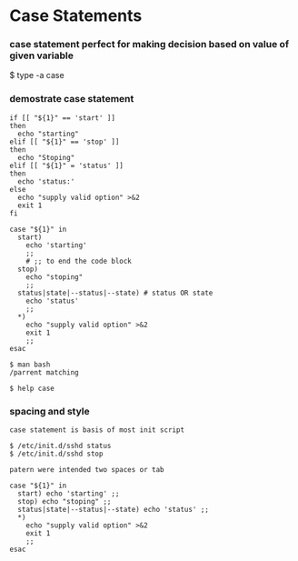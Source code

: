 # Case Statements
### case statement perfect for making decision based on value of given variable
  $ type -a case

  ### demostrate case statement
    if [[ "${1}" == 'start' ]]
    then
      echo "starting"
    elif [[ "${1}" == 'stop' ]]
    then
      echo "Stoping"
    elif [[ "${1}" = 'status' ]]
    then
      echo 'status:'
    else
      echo "supply valid option" >&2
      exit 1
    fi

    case "${1}" in
      start)
        echo 'starting'
        ;;
        # ;; to end the code block
      stop)
        echo "stoping"
        ;;
      status|state|--status|--state) # status OR state
        echo 'status'
        ;;
      *)
        echo "supply valid option" >&2
        exit 1
        ;;
    esac

    $ man bash
    /parrent matching

    $ help case

  ### spacing and style
    
    case statement is basis of most init script

    $ /etc/init.d/sshd status
    $ /etc/init.d/sshd stop

    patern were intended two spaces or tab

    case "${1}" in
      start) echo 'starting' ;;
      stop) echo "stoping" ;;
      status|state|--status|--state) echo 'status' ;;
      *)
        echo "supply valid option" >&2
        exit 1
        ;;
    esac
